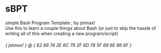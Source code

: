 # sBPT
simple Bash Program Template ; by jstmax! \
Use this to learn a couple things about Bash (or just to skip the hassle of writing all of this when creating a new program/script)

###### { jstmax! } @ { 62 69 74 2E 6C 79 2F 6D 78 5F 69 6E 66 6F }
